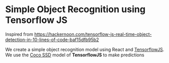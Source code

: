 # Simple Object Recognition using Tensorflow JS

Inspired from https://hackernoon.com/tensorflow-js-real-time-object-detection-in-10-lines-of-code-baf15dfb95b2

We create a simple object recognition model using React and [TensorflowJS](https://www.tensorflow.org/js). We use the [Coco SSD](https://github.com/tensorflow/tfjs-models/tree/master/coco-ssd) model of **TensorflowJS** to make predictions

